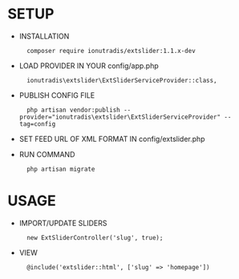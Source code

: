 # SETUP

* INSTALLATION

        composer require ionutradis/extslider:1.1.x-dev
        
* LOAD PROVIDER IN YOUR config/app.php

        ionutradis\extslider\ExtSliderServiceProvider::class,

* PUBLISH CONFIG FILE

        php artisan vendor:publish --provider="ionutradis\extslider\ExtSliderServiceProvider" --tag=config

* SET FEED URL OF XML FORMAT IN config/extslider.php


* RUN COMMAND
       
        php artisan migrate
        
# USAGE
        
* IMPORT/UPDATE SLIDERS

        new ExtSliderController('slug', true);
        
* VIEW

        @include('extslider::html', ['slug' => 'homepage'])